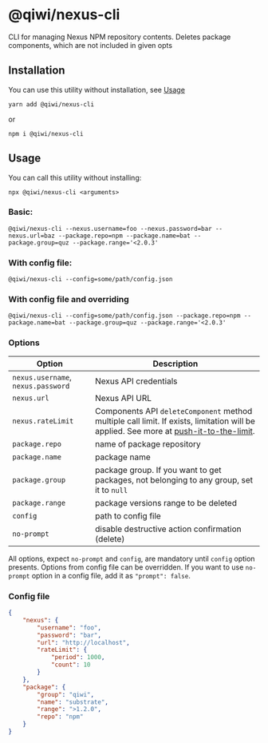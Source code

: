 # @qiwi/nexus-cli
CLI for managing Nexus NPM repository contents.
Deletes package components, which are not included in given opts
## Installation
You can use this utility without installation, see [Usage](#Usage)
```shell script
yarn add @qiwi/nexus-cli
```
or
```shell script
npm i @qiwi/nexus-cli
```
## Usage
You can call this utility without installing:
```shell script
npx @qiwi/nexus-cli <arguments>
```
### Basic:
```shell script
@qiwi/nexus-cli --nexus.username=foo --nexus.password=bar --nexus.url=baz --package.repo=npm --package.name=bat --package.group=quz --package.range='<2.0.3'
```
### With config file:
```shell script
@qiwi/nexus-cli --config=some/path/config.json
```
### With config file and overriding
```shell script
@qiwi/nexus-cli --config=some/path/config.json --package.repo=npm --package.name=bat --package.group=quz --package.range='<2.0.3'
```
### Options
| Option                                      | Description                                      |
|---------------------------------------------|--------------------------------------------------|
| `nexus.username`, `nexus.password`          | Nexus API credentials                            |
| `nexus.url`                                 | Nexus API URL                                    |
| `nexus.rateLimit`                           | Components API `deleteComponent` method multiple call limit. If exists, limitation will be applied. See more at [push-it-to-the-limit](https://github.com/antongolub/push-it-to-the-limit). |
| `package.repo`                              | name of package repository                       |
| `package.name`                              | package name                                     |
| `package.group`                             | package group. If you want to get packages, not belonging to any group, set it to `null`                                    |
| `package.range`                             | package versions range to be deleted             |
| `config`                                    | path to config file                              |
| `no-prompt`                                 | disable destructive action confirmation (delete) |

All options, expect `no-prompt` and `config`, are mandatory until `config` option presents.
Options from config file can be overridden.
If you want to use `no-prompt` option in a config file, add it as `"prompt": false`.
### Config file
```json
{
    "nexus": {
        "username": "foo",
        "password": "bar",
        "url": "http://localhost",
        "rateLimit": {
            "period": 1000,
            "count": 10
        } 
    },
    "package": {
        "group": "qiwi",
        "name": "substrate",
        "range": ">1.2.0",
        "repo": "npm"
    }
}
```
